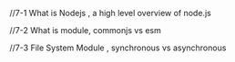 //7-1 What is Nodejs , a high level overview of node.js


//7-2 What is module, commonjs vs esm


//7-3 File System Module , synchronous vs asynchronous
